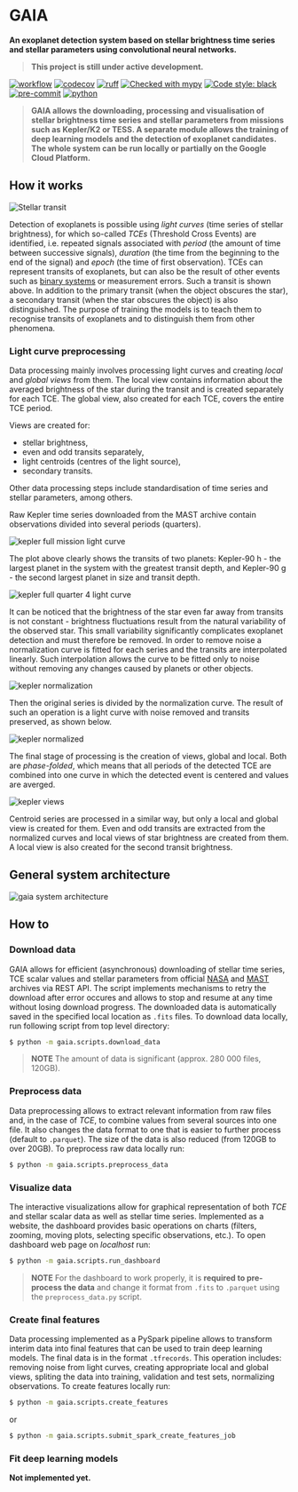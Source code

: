 # GAIA

**An exoplanet detection system based on stellar brightness time series and stellar parameters using convolutional neural networks.**

> **This project is still under active development.**

[![workflow](https://github.com/Savaed/gaia/actions/workflows/main.yaml/badge.svg)](https://github.com/Savaed/gaia/actions)
[![codecov](https://codecov.io/gh/Savaed/gaia/branch/main/graph/badge.svg?token=D482CSZ7MJ)](https://codecov.io/gh/Savaed/gaia)
[![ruff](https://img.shields.io/endpoint?url=https://raw.githubusercontent.com/astral-sh/ruff/main/assets/badge/v2.json)](https://docs.astral.sh/ruff/)
[![Checked with mypy](http://www.mypy-lang.org/static/mypy_badge.svg)](http://mypy-lang.org/)
[![Code style: black](https://img.shields.io/badge/code%20style-black-000000.svg)](https://github.com/psf/black)
[![pre-commit](https://img.shields.io/badge/pre--commit-enabled-brightgreen?logo=pre-commit&logoColor=white)](https://pre-commit.com/)
[![python](https://img.shields.io/badge/Python-3.11-3776AB.svg?style=flat&logo=python&logoColor=white)](https://www.python.org)

> **GAIA allows the downloading, processing and visualisation of stellar brightness time series and stellar parameters from missions such as Kepler/K2 or TESS. A separate module allows the training of deep learning models and the detection of exoplanet candidates. The whole system can be run locally or partially on the Google Cloud Platform.**

## How it works

![Stellar transit](https://github.com/Savaed/gaia/blob/main/docs/img/nasa-transit.gif)

Detection of exoplanets is possible using *light curves* (time series of stellar brightness), for which so-called *TCEs* (Threshold Cross Events) are identified, i.e. repeated signals associated with *period* (the amount of time between successive signals), *duration* (the time from the beginning to the end of the signal) and *epoch* (the time of first observation). TCEs can represent transits of exoplanets, but can also be the result of other events such as [binary systems](https://en.wikipedia.org/wiki/Binary_star) or measurement errors. Such a transit is shown above. In addition to the primary transit (when the object obscures the star), a secondary transit (when the star obscures the object) is also distinguished. The purpose of training the models is to teach them to recognise transits of exoplanets and to distinguish them from other phenomena.

### Light curve preprocessing

Data processing mainly involves processing light curves and creating *local* and *global views* from them. The local view contains information about the averaged brightness of the star during the transit and is created separately for each TCE. The global view, also created for each TCE, covers the entire TCE period.

Views are created for:
  - stellar brightness,
  - even and odd transits separately,
  - light centroids (centres of the light source),
  - secondary transits.

Other data processing steps include standardisation of time series and stellar parameters, among others.

Raw Kepler time series downloaded from the MAST archive contain observations divided into several periods (quarters).

![kepler full mission light curve](https://github.com/Savaed/gaia/blob/main/docs/img/kepler-90-full-mission.png)

The plot above clearly shows the transits of two planets: Kepler-90 h - the largest planet in the system with the greatest transit depth, and Kepler-90 g - the second largest planet in size and transit depth.

![kepler full quarter 4 light curve](https://github.com/Savaed/gaia/blob/main/docs/img/kepler-90-q4.png)

It can be noticed that the brightness of the star even far away from transits is not constant - brightness fluctuations result from the natural variability of the observed star. This small variability significantly complicates exoplanet detection and must therefore be removed. In order to remove noise a normalization curve is fitted for each series and the transits are interpolated linearly. Such interpolation allows the curve to be fitted only to noise without removing any changes caused by planets or other objects.

![kepler normalization](https://github.com/Savaed/gaia/blob/main/docs/img/kepler-90-q4-normalization.png)

Then the original series is divided by the normalization curve. The result of such an operation is a light curve with noise removed and transits preserved, as shown below.

![kepler normalized](https://github.com/Savaed/gaia/blob/main/docs/img/kepler-90-q4-flattened.png)

The final stage of processing is the creation of views, global and local. Both are *phase-folded*, which means that all periods of the detected TCE are combined into one curve in which the detected event is centered and values are averged.

![kepler views](https://github.com/Savaed/gaia/blob/main/docs/img/kepler-90-views.png)

Centroid series are processed in a similar way, but only a local and global view is created for them. Even and odd transits are extracted from the normalized curves and local views of star brightness are created from them. A local view is also created for the second transit brightness.

## General system architecture

![gaia system architecture](https://github.com/Savaed/gaia/blob/main/docs/img/gaia_system_architecture_and_data_flow.png)

## How to

### Download data

GAIA allows for efficient (asynchronous) downloading of stellar time series, TCE scalar values and stellar parameters from official [NASA](https://exoplanetarchive.ipac.caltech.edu/docs/program_interfaces.html) and [MAST](https://archive.stsci.edu/missions-and-data/kepler/kepler-bulk-downloadsnasa) archives via REST API. The script implements mechanisms to retry the download after error occures and allows to stop and resume at any time without losing download progress. The downloaded data is automatically saved in the specified local location as `.fits` files.
To download data locally, run following script from top level directory:

```sh
$ python -m gaia.scripts.download_data
```

> **NOTE** The amount of data is significant (approx. 280 000 files, 120GB).

### Preprocess data

Data preprocessing allows to extract relevant information from raw files and, in the case of *TCE*, to combine values ​​from several sources into one file. It also changes the data format to one that is easier to further process (default to `.parquet`). The size of the data is also reduced (from 120GB to over 20GB). To preprocess raw data locally run:

```sh
$ python -m gaia.scripts.preprocess_data
```

### Visualize data

The interactive visualizations allow for graphical representation of both *TCE* and stellar scalar data as well as stellar time series. Implemented as a website, the dashboard provides basic operations on charts (filters, zooming, moving plots, selecting specific observations, etc.). To open dashboard web page on *localhost* run:

```sh
$ python -m gaia.scripts.run_dashboard
```

> **NOTE** For the dashboard to work properly, it is **required to pre-process the data** and change it format from `.fits` to `.parquet` using the `preprocess_data.py` script.

### Create final features

Data processing implemented as a PySpark pipeline allows to transform interim data into final features that can be used to train deep learning models. The final data is in the format `.tfrecords`. This operation includes: removing noise from light curves, creating appropriate local and global views, spliting the data into training, validation and test sets, normalizing observations. To create features locally run:

```sh
$ python -m gaia.scripts.create_features
```

or


```sh
$ python -m gaia.scripts.submit_spark_create_features_job
```

### Fit deep learning models

**Not implemented yet.**
